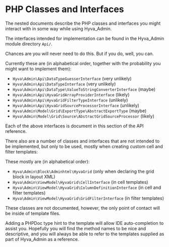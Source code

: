 # PHP Classes and Interfaces

The nested documents describe the PHP classes and interfaces you might interact with in some way while using Hyva_Admin.

The interfaces intended for implementation can be found in the Hyva_Admin module directory `Api/`.

Chances are you will never need to do this. But if you do, well, you can.

Currently these are (in alphabetical order, together with the probability you might want to implement them):

* `Hyva\Admin\Api\DataTypeGuesserInterface` (very unlikely)
* `Hyva\Admin\Api\DataTypeInterface` (very unlikely)
* `Hyva\Admin\Api\DataType\ValueToStringConverterInterface` (maybe)
* `Hyva\Admin\Api\HyvaGridArrayProviderInterface` (likely)
* `Hyva\Admin\Api\HyvaGridFilterTypeInterface` (unlikely)
* `Hyva\Admin\Api\HyvaGridSourceProcessorInterface` (unlikely)
* `Hyva\Admin\Model\Grid\ExportType\AbstractExportType` (maybe)
* `Hyva\Admin\Model\Grid\Source\AbstractGridSourceProcessor` (likely)

Each of the above interfaces is document in this section of the API reference.

There also are a number of classes and interfaces that are not intended to be implemented, but only to be used, mostly when creating custom cell and filter templates:

These mostly are (in alphabetical order):

* `Hyva\Admin\Block\Adminhtml\HyvaGrid` (only when declaring the grid block in layout XML)
* `Hyva\Admin\ViewModel\HyvaGrid\CellInterface` (in cell templates)
* `Hyva\Admin\ViewModel\HyvaGrid\ColumnDefinitionInterface` (in cell and filter templates)
* `Hyva\Admin\ViewModel\HyvaGrid\GridFilterInterface` (in filter templates)

These classes are not documented, however, the only point of contact will be inside of template files.

Adding a PHPDoc type hint to the template will allow IDE auto-completion to assist you. Hopefully you will find the method names to be nice and descriptive, and you will always be able to refer to the templates supplied as part of Hyva_Admin as a reference.
